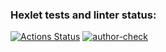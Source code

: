 ### Hexlet tests and linter status:
[![Actions Status](https://github.com/Marre-86/php-project-57/workflows/hexlet-check/badge.svg)](https://github.com/Marre-86/php-project-57/actions)
[![author-check](https://github.com/Marre-86/php-project-57/actions/workflows/author-check.yml/badge.svg)](https://github.com/Marre-86/php-project-57/actions/workflows/author-check.yml)
